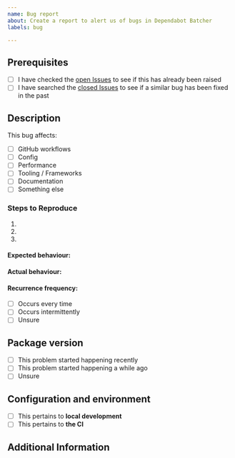 ```yaml
---
name: Bug report
about: Create a report to alert us of bugs in Dependabot Batcher
labels: bug

---
```


## Prerequisites

* [ ] I have checked the [open Issues](https://github.com/Legal-and-General/dependabot-batcher/issues) to see if this has already been raised
* [ ] I have searched the [closed Issues](https://github.com/Legal-and-General/dependabot-batcher/issues?q=is%3Aissue+is%3Aclosed) to see if a similar bug has been fixed in the past

## Description

This bug affects:

* [ ] GitHub workflows
* [ ] Config
* [ ] Performance
* [ ] Tooling / Frameworks
* [ ] Documentation
* [ ] Something else

### Steps to Reproduce

<!-- Describe the exact steps which reproduce the problem in as many details as possible -->

1. <!-- First Step -->
2. <!-- Second Step -->
3. <!-- and so on… -->

#### Expected behaviour:

<!-- What you expect to happen -->

#### Actual behaviour:

<!-- What actually happens -->

#### Recurrence frequency:

* [ ] Occurs every time
* [ ] Occurs intermittently
* [ ] Unsure

## Package version

* [ ] This problem started happening recently
* [ ] This problem started happening a while ago
* [ ] Unsure

<!-- If you know the package version when this was introduced, please write below -->

## Configuration and environment

<!-- Include details about the configuration and environment -->

* [ ] This pertains to **local development**
* [ ] This pertains to **the CI**

## Additional Information

<!-- Include any additional information, markdown code snippets, screenshots and such -->

